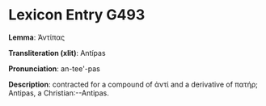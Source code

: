 # Lexicon Entry G493

**Lemma**: Ἀντίπας

**Transliteration (xlit)**: Antípas

**Pronunciation**: an-tee'-pas

**Description**:
contracted for a compound of ἀντί and a derivative of πατήρ; Antipas, a Christian:--Antipas.

